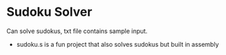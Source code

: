 # Sudoku Solver

Can solve sudokus, txt file contains sample input.

- sudoku.s is a fun project that also solves sudokus but built in assembly

